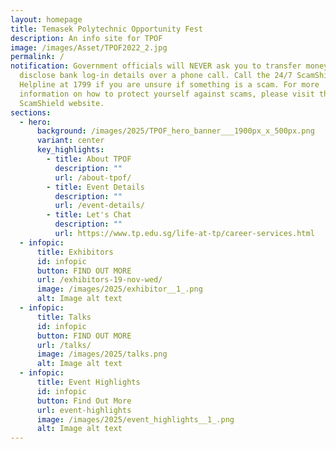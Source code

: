 ```yaml
---
layout: homepage
title: Temasek Polytechnic Opportunity Fest
description: An info site for TPOF
image: /images/Asset/TPOF2022_2.jpg
permalink: /
notification: Government officials will NEVER ask you to transfer money or
  disclose bank log-in details over a phone call. Call the 24/7 ScamShield
  Helpline at 1799 if you are unsure if something is a scam. For more
  information on how to protect yourself against scams, please visit the
  ScamShield website.
sections:
  - hero:
      background: /images/2025/TPOF_hero_banner___1900px_x_500px.png
      variant: center
      key_highlights:
        - title: About TPOF
          description: ""
          url: /about-tpof/
        - title: Event Details
          description: ""
          url: /event-details/
        - title: Let's Chat
          description: ""
          url: https://www.tp.edu.sg/life-at-tp/career-services.html
  - infopic:
      title: Exhibitors
      id: infopic
      button: FIND OUT MORE
      url: /exhibitors-19-nov-wed/
      image: /images/2025/exhibitor__1_.png
      alt: Image alt text
  - infopic:
      title: Talks
      id: infopic
      button: FIND OUT MORE
      url: /talks/
      image: /images/2025/talks.png
      alt: Image alt text
  - infopic:
      title: Event Highlights
      id: infopic
      button: Find Out More
      url: event-highlights
      image: /images/2025/event_highlights__1_.png
      alt: Image alt text
---
```

